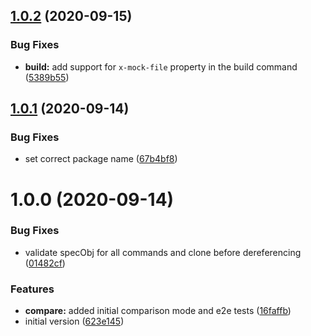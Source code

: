 ## [1.0.2](https://github.com/digio/oaat/compare/v1.0.1...v1.0.2) (2020-09-15)


### Bug Fixes

* **build:** add support for `x-mock-file` property in the build command ([5389b55](https://github.com/digio/oaat/commit/5389b55ab1d77233cee4decb859520e297a807ea))

## [1.0.1](https://github.com/digio/oaat/compare/v1.0.0...v1.0.1) (2020-09-14)


### Bug Fixes

* set correct package name ([67b4bf8](https://github.com/digio/oaat/commit/67b4bf886f60aad780cb825cf3d1fc43ddd354ae))

# 1.0.0 (2020-09-14)


### Bug Fixes

* validate specObj for all commands and clone before dereferencing ([01482cf](https://github.com/digio/oaat/commit/01482cf6e68523aa26c3ab4ca2fa7801089a5b8f))


### Features

* **compare:** added initial comparison mode and e2e tests ([16faffb](https://github.com/digio/oaat/commit/16faffb4cbf176be5127fe832c6089ebb83d2345))
* initial version ([623e145](https://github.com/digio/oaat/commit/623e145c88f35a620e7105c18a1b3195703780b8))
